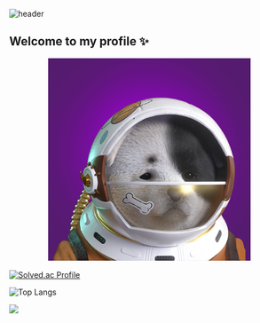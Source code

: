 ![header](https://capsule-render.vercel.app/api?type=wave&color=auto&height=300&section=header&text=laidbackGuy's%20Profile&fontSize=70)
## Welcome to my profile ✨

<center><img src="SDA.png" width="365" height="365"></center>


<!--
**laidbackGuy/laidbackGuy** is a ✨ _special_ ✨ repository because its `README.md` (this file) appears on your GitHub profile.

Here are some ideas to get you started:
``
- 🔭 I’m currently working on ...
- 🌱 I’m currently learning ...
- 👯 I’m looking to collaborate on ...
- 🤔 I’m looking for help with ...
- 💬 Ask me about ...
- 📫 How to reach me: ...
- 😄 Pronouns: ...
- ⚡ Fun fact: ...
-->

[![Solved.ac Profile](http://mazassumnida.wtf/api/v2/generate_badge?boj=eung0202)](https://solved.ac/eung0202/)

![Top Langs](https://github-readme-stats.vercel.app/api/top-langs/?username=laidbackGuy&layout=compact&theme=dark)

![](./profile-3d-contrib/profile-night-view.svg)
